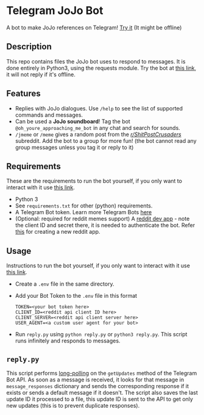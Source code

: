 # Telegram JoJo Bot

A bot to make JoJo references on Telegram! [Try it](https://t.me/oh_youre_approaching_me_bot) (It might be offline)

## Description

This repo contains files the JoJo bot uses to respond to messages. It is done entirely in Python3, using the requests module. Try the bot at [this link](https://t.me/oh_youre_approaching_me_bot), it will not reply if it's offline.

## Features

 - Replies with JoJo dialogues. Use `/help` to see the list of supported commands and messages.
 - Can be used a **JoJo soundboard**! Tag the bot `@oh_youre_approaching_me_bot` in any chat and search
   for sounds.
 - `/jmeme` or `/meme` gives a random post from the
   [_r/ShitPostCrusaders_](https://www.reddit.com/r/ShitPostCrusaders/) subreddit. Add the bot to
   a group for more fun! (the bot cannot read any group messages unless you tag it or reply to it)

## Requirements

These are the requirements to run the bot yourself, if you only want to interact with it use [this link](https://t.me/oh_youre_approaching_me_bot).

 - Python 3
 - See `requirements.txt` for other (python) requirements.
 - A Telegram Bot token. Learn more Telegram Bots [here](https://core.telegram.org/bots/)
 - (Optional: required for reddit memes support) A [reddit dev app](https://www.reddit.com/prefs/apps) - note the client ID and secret there, it
   is needed to authenticate the bot. Refer
[this](https://github.com/reddit-archive/reddit/wiki/OAuth2-Quick-Start-Example#first-steps) for
creating a new reddit app.

## Usage

Instructions to run the bot yourself, if you only want to interact with it use [this link](https://t.me/oh_youre_approaching_me_bot).

 - Create a `.env` file in the same directory.
 - Add your Bot Token to the `.env` file in this format
   ```
   TOKEN=<your bot token here>
   CLIENT_ID=<reddit api client ID here>
   CLIENT_SERVER=<reddit api client server here>
   USER_AGENT=<a custom user agent for your bot>
   ```

 - Run `reply.py` using `python reply.py` or `python3 reply.py`. This script runs infinitely and responds to messages.

## `reply.py`

This script performs [long-polling](https://en.wikipedia.org/wiki/Push_technology#Long_polling) on the `getUpdates` method of the Telegram Bot API. As soon as a message is received, it looks for that message in `message_responses` dictionary and sends the corresponding response if it exists or sends a default message if it doesn't. The script also saves the last update ID it processed to a file, this update ID is sent to the API to get only new updates (this is to prevent duplicate responses).
